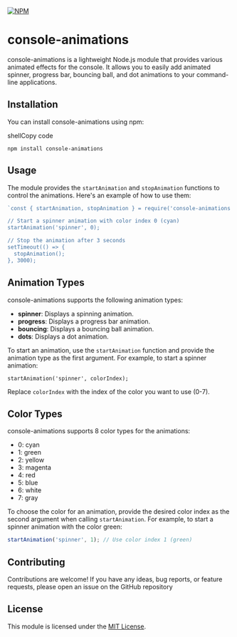 [![NPM](https://nodei.co/npm/console-animations.png?downloads=true&downloadRank=true&stars=true)](https://nodei.co/npm/console-animations/)
# console-animations

console-animations is a lightweight Node.js module that provides various animated effects for the console. It allows you to easily add animated spinner, progress bar, bouncing ball, and dot animations to your command-line applications.

## Installation

You can install console-animations using npm:

shellCopy code

`npm install console-animations` 

## Usage

The module provides the `startAnimation` and `stopAnimation` functions to control the animations. Here's an example of how to use them:

```js
`const { startAnimation, stopAnimation } = require('console-animations');

// Start a spinner animation with color index 0 (cyan)
startAnimation('spinner', 0);

// Stop the animation after 3 seconds
setTimeout(() => {
  stopAnimation();
}, 3000);
```

## Animation Types

console-animations supports the following animation types:

-   **spinner**: Displays a spinning animation.
-   **progress**: Displays a progress bar animation.
-   **bouncing**: Displays a bouncing ball animation.
-   **dots**: Displays a dot animation.

To start an animation, use the `startAnimation` function and provide the animation type as the first argument. For example, to start a spinner animation:

`startAnimation('spinner', colorIndex);` 

Replace `colorIndex` with the index of the color you want to use (0-7).

## Color Types

console-animations supports 8 color types for the animations:

-   0: cyan
-   1: green
-   2: yellow
-   3: magenta
-   4: red
-   5: blue
-   6: white
-   7: gray

To choose the color for an animation, provide the desired color index as the second argument when calling `startAnimation`. For example, to start a spinner animation with the color green:

```js
startAnimation('spinner', 1); // Use color index 1 (green)
```

## Contributing

Contributions are welcome! If you have any ideas, bug reports, or feature requests, please open an issue on the GitHub repository

## License

This module is licensed under the [MIT License](https://opensource.org/licenses/MIT).